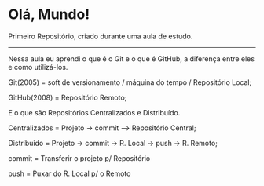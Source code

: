 # Olá, Mundo!
 Primeiro Repositório, criado durante uma aula de estudo.

-----------------------------------------------

Nessa aula eu aprendi o que é o Git e o que é GitHub, a diferença entre eles e como  utilizá-los.

Git(2005) = soft de versionamento / máquina do tempo / Repositório Local;

GitHub(2008) = Repositório Remoto;

E o que são Repositórios Centralizados e Distribuído.

Centralizados = Projeto -> commit --> Repositório Central;

Distribuido = Projeto -> commit -> R. Local ->
push -> R. Remoto;


commit = Transferir o projeto p/ Repositório 

push = Puxar do R. Local p/ o Remoto
